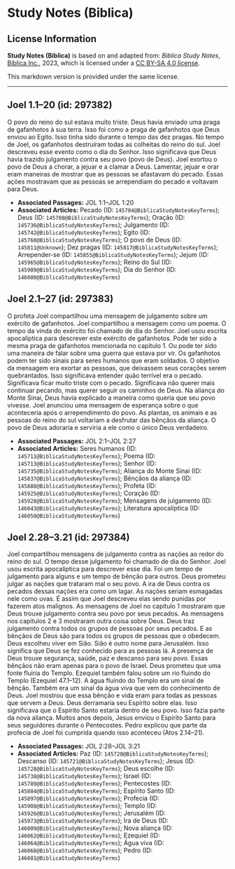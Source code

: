 # Study Notes (Biblica)

## License Information

**Study Notes (Biblica)** is based on and adapted from: _Biblica Study Notes_, [Biblica Inc.](https://www.biblica.com/), 2023, which is licensed under a [CC BY-SA 4.0 license](https://creativecommons.org/licenses/by-sa/4.0/legalcode.en).

This markdown version is provided under the same license.



--------------------------------

## Joel 1.1–20 (id: 297382)

O povo do reino do sul estava muito triste. Deus havia enviado uma praga de gafanhotos à sua terra. Isso foi como a praga de gafanhotos que Deus enviou ao Egito. Isso tinha sido durante o tempo das dez pragas. No tempo de Joel, os gafanhotos destruíram todas as colheitas do reino do sul. Joel descreveu esse evento como o dia do Senhor. Isso significava que Deus havia trazido julgamento contra seu povo (povo de Deus). Joel exortou o povo de Deus a chorar, a jejuar e a clamar a Deus. Lamentar, jejuar e orar eram maneiras de mostrar que as pessoas se afastavam do pecado. Essas ações mostravam que as pessoas se arrependiam do pecado e voltavam para Deus.

* **Associated Passages:** JOL 1:1–JOL 1:20
* **Associated Articles:** Pecado (ID: `145704@BiblicaStudyNotesKeyTerms`); Deus (ID: `145708@BiblicaStudyNotesKeyTerms`); Oração (ID: `145736@BiblicaStudyNotesKeyTerms`); Julgamento (ID: `145742@BiblicaStudyNotesKeyTerms`); Egito (ID: `145760@BiblicaStudyNotesKeyTerms`); O povo de Deus (ID: `145811@Unknown`); Dez pragas (ID: `145817@BiblicaStudyNotesKeyTerms`); Arrepender-se (ID: `145855@BiblicaStudyNotesKeyTerms`); Jejum (ID: `145965@BiblicaStudyNotesKeyTerms`); Reino do Sul (ID: `145989@BiblicaStudyNotesKeyTerms`); Dia do Senhor (ID: `146080@BiblicaStudyNotesKeyTerms`)

## Joel 2.1–27 (id: 297383)

O profeta Joel compartilhou uma mensagem de julgamento sobre um exército de gafanhotos. Joel compartilhou a mensagem como um poema. O tempo da vinda do exército foi chamado de dia do Senhor. Joel usou escrita apocalíptica para descrever este exército de gafanhotos. Pode ter sido a mesma praga de gafanhotos mencionada no capítulo 1\. Ou pode ter sido uma maneira de falar sobre uma guerra que estava por vir. Os gafanhotos podem ter sido sinais para seres humanos que eram soldados. O objetivo da mensagem era exortar as pessoas, que deixassem seus corações serem quebrantados. Isso significava entender quão terrível era o pecado. Significava ficar muito triste com o pecado. Significava não querer mais continuar pecando, mas querer seguir os caminhos de Deus. Na aliança do Monte Sinai, Deus havia explicado a maneira como queria que seu povo vivesse. Joel anunciou uma mensagem de esperança sobre o que aconteceria após o arrependimento do povo. As plantas, os animais e as pessoas do reino do sul voltariam a desfrutar das bênçãos da aliança. O povo de Deus adoraria e serviria a ele como o único Deus verdadeiro.

* **Associated Passages:** JOL 2:1–JOL 2:27
* **Associated Articles:** Seres humanos (ID: `145711@BiblicaStudyNotesKeyTerms`); Poema (ID: `145713@BiblicaStudyNotesKeyTerms`); Senhor (ID: `145735@BiblicaStudyNotesKeyTerms`); Aliança do Monte Sinai (ID: `145837@BiblicaStudyNotesKeyTerms`); Bênçãos da aliança (ID: `145888@BiblicaStudyNotesKeyTerms`); Profeta (ID: `145925@BiblicaStudyNotesKeyTerms`); Coração (ID: `145928@BiblicaStudyNotesKeyTerms`); Mensagens de julgamento (ID: `146043@BiblicaStudyNotesKeyTerms`); Literatura apocalíptica (ID: `146050@BiblicaStudyNotesKeyTerms`)

## Joel 2.28–3.21 (id: 297384)

Joel compartilhou mensagens de julgamento contra as nações ao redor do reino do sul. O tempo desse julgamento foi chamado de dia do Senhor. Joel usou escrita apocalíptica para descrever esse dia. Foi um tempo de julgamento para alguns e um tempo de bênção para outros. Deus prometeu julgar as nações que trataram mal o seu povo. A ira de Deus contra os pecados dessas nações era como um lagar. As nações seriam esmagadas nele como uvas. É assim que Joel descreveu elas sendo punidas por fazerem atos malignos. As mensagens de Joel no capítulo 1 mostraram que Deus trouxe julgamento contra seu povo por seus pecados. As mensagens nos capítulos 2 e 3 mostraram outra coisa sobre Deus. Deus traz julgamento contra todos os grupos de pessoas por seus pecados. E as bênçãos de Deus são para todos os grupos de pessoas que o obedecem. Deus escolheu viver em Sião. Sião é outro nome para Jerusalém. Isso significa que Deus se fez conhecido para as pessoas lá. A presença de Deus trouxe segurança, saúde, paz e descanso para seu povo. Essas bênçãos não eram apenas para o povo de Israel. Deus prometeu que uma fonte fluiria do Templo. Ezequiel também falou sobre um rio fluindo do Templo (Ezequiel 47\.1–12\). A água fluindo do Templo era um sinal de bênção. Também era um sinal da água viva que vem do conhecimento de Deus. Joel mostrou que essa bênção e vida eram para todas as pessoas que servem a Deus. Deus derramaria seu Espírito sobre elas. Isso significava que o Espírito Santo estaria dentro de seu povo. Isso fazia parte da nova aliança. Muitos anos depois, Jesus enviou o Espírito Santo para seus seguidores durante o Pentecostes. Pedro explicou que parte da profecia de Joel foi cumprida quando isso aconteceu (Atos 2\.14–21\).

* **Associated Passages:** JOL 2:28–JOL 3:21
* **Associated Articles:** Paz (ID: `145720@BiblicaStudyNotesKeyTerms`); Descanso (ID: `145721@BiblicaStudyNotesKeyTerms`); Jesus (ID: `145728@BiblicaStudyNotesKeyTerms`); Deus escolhe (ID: `145738@BiblicaStudyNotesKeyTerms`); Israel (ID: `145789@BiblicaStudyNotesKeyTerms`); Pentecostes (ID: `145884@BiblicaStudyNotesKeyTerms`); Espírito Santo (ID: `145897@BiblicaStudyNotesKeyTerms`); Profecia (ID: `145908@BiblicaStudyNotesKeyTerms`); Templo (ID: `145926@BiblicaStudyNotesKeyTerms`); Jerusalém (ID: `145973@BiblicaStudyNotesKeyTerms`); Ira de Deus (ID: `146009@BiblicaStudyNotesKeyTerms`); Nova aliança (ID: `146062@BiblicaStudyNotesKeyTerms`); Ezequiel (ID: `146064@BiblicaStudyNotesKeyTerms`); Água viva (ID: `146068@BiblicaStudyNotesKeyTerms`); Pedro (ID: `146081@BiblicaStudyNotesKeyTerms`)

